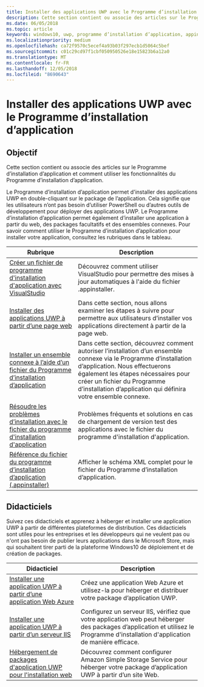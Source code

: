 ```yaml
---
title: Installer des applications UWP avec le Programme d’installation d’application
description: Cette section contient ou associe des articles sur le Programme d’installation d’application et comment utiliser les fonctionnalités du Programme d’installation d’application.
ms.date: 06/05/2018
ms.topic: article
keywords: windows10, uwp, programme d’installation d’application, appinstaller, charger une version test, ensemble connexe, packages facultatifs
ms.localizationpriority: medium
ms.openlocfilehash: ca72f9570c5ecef4a93b03f297ecb1d5064c5bef
ms.sourcegitcommit: c01c29cd97f1cbf050950526e18e15823b6a12a0
ms.translationtype: MT
ms.contentlocale: fr-FR
ms.lasthandoff: 12/05/2018
ms.locfileid: "8690643"
---
```

# <a name="install-uwp-apps-with-app-installer"></a>Installer des applications UWP avec le Programme d’installation d’application

## <a name="purpose"></a>Objectif
Cette section contient ou associe des articles sur le Programme d’installation d’application et comment utiliser les fonctionnalités du Programme d’installation d’application. 

Le Programme d’installation d’application permet d'installer des applications UWP en double-cliquant sur le package de l’application. Cela signifie que les utilisateurs n’ont pas besoin d’utiliser PowerShell ou d’autres outils de développement pour déployer des applications UWP. Le Programme d’installation d’application permet également d’installer une application à partir du web, des packages facultatifs et des ensembles connexes. Pour savoir comment utiliser le Programme d’installation d’application pour installer votre application, consultez les rubriques dans le tableau.

| Rubrique | Description |
|-------|-------------|
| [Créer un fichier de programme d'installation d'application avec VisualStudio](create-appinstallerfile-vs.md)| Découvrez comment utiliser VisualStudio pour permettre des mises à jour automatiques à l'aide du fichier .appinstaller. |
| [Installer des applications UWP à partir d’une page web](installing-UWP-apps-web.md) | Dans cette section, nous allons examiner les étapes à suivre pour permettre aux utilisateurs d’installer vos applications directement à partir de la page web. |
| [Installer un ensemble connexe à l’aide d’un fichier du Programme d’installation d’application](install-related-set.md) | Dans cette section, découvrez comment autoriser l’installation d’un ensemble connexe via le Programme d’installation d’application. Nous effectuerons également les étapes nécessaires pour créer un fichier du Programme d’installation d’application qui définira votre ensemble connexe. |
| [Résoudre les problèmes d’installation avec le fichier du programme d'installation d'application](troubleshoot-appinstaller-issues.md) | Problèmes fréquents et solutions en cas de chargement de version test des applications avec le fichier du programme d'installation d'application. |
| [Référence du fichier du programme d’installation d’application (.appinstaller)](https://docs.microsoft.com/uwp/schemas/appinstallerschema/app-installer-file) | Afficher le schéma XML complet pour le fichier du Programme d’installation d’application. |

## <a name="tutorials"></a>Didacticiels 

Suivez ces didacticiels et apprenez à héberger et installer une application UWP à partir de différentes plateformes de distribution. Ces didacticiels sont utiles pour les entreprises et les développeurs qui ne veulent pas ou n'ont pas besoin de publier leurs applications dans le Microsoft Store, mais qui souhaitent tirer parti de la plateforme Windows10 de déploiement et de création de packages.

| Didacticiel | Description |
|----------|-------------|
| [Installer une application UWP à partir d’une application Web Azure](web-install-azure.md) | Créez une application Web Azure et utilisez-la pour héberger et distribuer votre package d’application UWP. |
| [Installer une application UWP à partir d’un serveur IIS](web-install-IIS.md) | Configurez un serveur IIS, vérifiez que votre application web peut héberger des packages d’application et utilisez le Programme d'installation d'application de manière efficace. |
| [Hébergement de packages d'application UWP pour l'installation web](web-install-aws.md) | Découvrez comment configurer Amazon Simple Storage Service pour héberger votre package d’application UWP à partir d’un site Web. |

